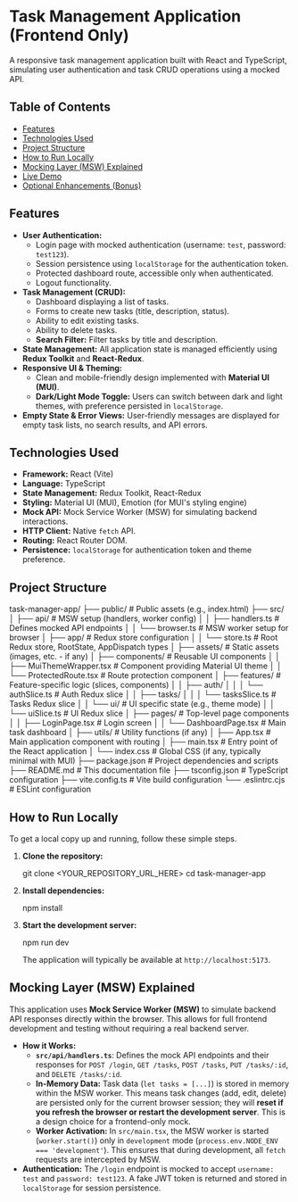 # Task Management Application (Frontend Only)

A responsive task management application built with React and TypeScript, simulating user authentication and task CRUD operations using a mocked API.

## Table of Contents
- [Features](#features)
- [Technologies Used](#technologies-used)
- [Project Structure](#project-structure)
- [How to Run Locally](#how-to-run-locally)
- [Mocking Layer (MSW) Explained](#mocking-layer-msw-explained)
- [Live Demo](#live-demo)
- [Optional Enhancements (Bonus)](#optional-enhancements-bonus)

## Features

* **User Authentication:**
    * Login page with mocked authentication (username: `test`, password: `test123`).
    * Session persistence using `localStorage` for the authentication token.
    * Protected dashboard route, accessible only when authenticated.
    * Logout functionality.
* **Task Management (CRUD):**
    * Dashboard displaying a list of tasks.
    * Forms to create new tasks (title, description, status).
    * Ability to edit existing tasks.
    * Ability to delete tasks.
    * **Search Filter:** Filter tasks by title and description.
* **State Management:** All application state is managed efficiently using **Redux Toolkit** and **React-Redux**.
* **Responsive UI & Theming:**
    * Clean and mobile-friendly design implemented with **Material UI (MUI)**.
    * **Dark/Light Mode Toggle:** Users can switch between dark and light themes, with preference persisted in `localStorage`.
* **Empty State & Error Views:** User-friendly messages are displayed for empty task lists, no search results, and API errors.

## Technologies Used

* **Framework:** React (Vite)
* **Language:** TypeScript
* **State Management:** Redux Toolkit, React-Redux
* **Styling:** Material UI (MUI), Emotion (for MUI's styling engine)
* **Mock API:** Mock Service Worker (MSW) for simulating backend interactions.
* **HTTP Client:** Native `fetch` API.
* **Routing:** React Router DOM.
* **Persistence:** `localStorage` for authentication token and theme preference.

## Project Structure

task-manager-app/
├── public/                 # Public assets (e.g., index.html)
├── src/
│   ├── api/                # MSW setup (handlers, worker config)
│   │   ├── handlers.ts     # Defines mocked API endpoints
│   │   └── browser.ts      # MSW worker setup for browser
│   ├── app/                # Redux store configuration
│   │   └── store.ts        # Root Redux store, RootState, AppDispatch types
│   ├── assets/             # Static assets (images, etc. - if any)
│   ├── components/         # Reusable UI components
│   │   ├── MuiThemeWrapper.tsx # Component providing Material UI theme
│   │   └── ProtectedRoute.tsx # Route protection component
│   ├── features/           # Feature-specific logic (slices, components)
│   │   ├── auth/
│   │   │   └── authSlice.ts    # Auth Redux slice
│   │   ├── tasks/
│   │   │   └── tasksSlice.ts   # Tasks Redux slice
│   │   └── ui/             # UI specific state (e.g., theme mode)
│   │       └── uiSlice.ts      # UI Redux slice
│   ├── pages/              # Top-level page components
│   │   ├── LoginPage.tsx   # Login screen
│   │   └── DashboardPage.tsx # Main task dashboard
│   ├── utils/              # Utility functions (if any)
│   ├── App.tsx             # Main application component with routing
│   ├── main.tsx            # Entry point of the React application
│   └── index.css           # Global CSS (if any, typically minimal with MUI)
├── package.json            # Project dependencies and scripts
├── README.md               # This documentation file
├── tsconfig.json           # TypeScript configuration
├── vite.config.ts          # Vite build configuration
└── .eslintrc.cjs           # ESLint configuration


## How to Run Locally

To get a local copy up and running, follow these simple steps.

1.  **Clone the repository:**

    git clone <YOUR_REPOSITORY_URL_HERE>
    cd task-manager-app

2.  **Install dependencies:**

    npm install

3.  **Start the development server:**

    npm run dev

    The application will typically be available at `http://localhost:5173`.

## Mocking Layer (MSW) Explained

This application uses **Mock Service Worker (MSW)** to simulate backend API responses directly within the browser. This allows for full frontend development and testing without requiring a real backend server.

* **How it Works:**
    * **`src/api/handlers.ts`**: Defines the mock API endpoints and their responses for `POST /login`, `GET /tasks`, `POST /tasks`, `PUT /tasks/:id`, and `DELETE /tasks/:id`.
    * **In-Memory Data:** Task data (`let tasks = [...]`) is stored in memory within the MSW worker. This means task changes (add, edit, delete) are persisted only for the current browser session; they will **reset if you refresh the browser or restart the development server**. This is a design choice for a frontend-only mock.
    * **Worker Activation:** In `src/main.tsx`, the MSW worker is started (`worker.start()`) only in `development` mode (`process.env.NODE_ENV === 'development'`). This ensures that during development, all `fetch` requests are intercepted by MSW.
* **Authentication:** The `/login` endpoint is mocked to accept `username: test` and `password: test123`. A fake JWT token is returned and stored in `localStorage` for session persistence.

